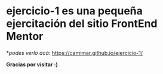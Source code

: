 # ejercicio-1 es una pequeña ejercitación del sitio FrontEnd Mentor

**podes verlo acá*: 
https://camimar.github.io/ejercicio-1/

**Gracias por visitar :)**
